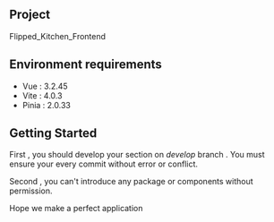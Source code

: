 ## Project

Flipped_Kitchen_Frontend

## Environment requirements

- Vue : 3.2.45
- Vite : 4.0.3
- Pinia : 2.0.33

## Getting Started

First , you should develop your section on $develop$ branch . You must ensure your every commit without error or conflict.

Second , you can't introduce any package or components without permission.

Hope we make a perfect application

